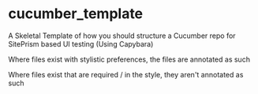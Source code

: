 # cucumber_template

A Skeletal Template of how you should structure a Cucumber repo for SitePrism 
based UI testing (Using Capybara)

Where files exist with stylistic preferences, the files are annotated as such

Where files exist that are required / in the style, they aren't annotated as such
